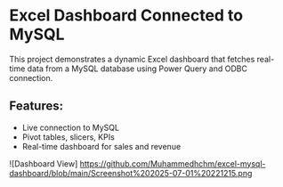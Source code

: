# Excel Dashboard Connected to MySQL

This project demonstrates a dynamic Excel dashboard that fetches real-time data from a MySQL database using Power Query and ODBC connection.

## Features:
- Live connection to MySQL
- Pivot tables, slicers, KPIs
- Real-time dashboard for sales and revenue

![Dashboard View] https://github.com/Muhammedhchm/excel-mysql-dashboard/blob/main/Screenshot%202025-07-01%20221215.png
